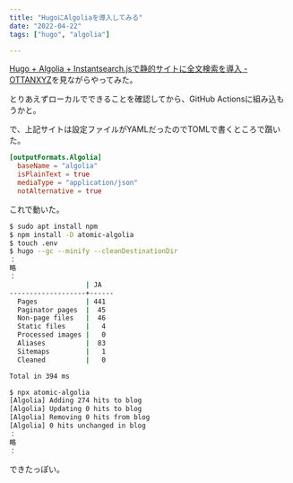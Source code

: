 ```yaml
---
title: "HugoにAlgoliaを導入してみる"
date: "2022-04-22"
tags: ["hugo", "algolia"]

---
```


[Hugo + Algolia + Instantsearch.jsで静的サイトに全文検索を導入 - OTTANXYZ](https://ottan.xyz/posts/2021/07/947231059/)を見ながらやってみた。

とりあえずローカルでできることを確認してから、GitHub Actionsに組み込もうかと。

で、上記サイトは設定ファイルがYAMLだったのでTOMLで書くところで躓いた。
```toml
[outputFormats.Algolia]
  baseName = "algolia"
  isPlainText = true
  mediaType = "application/json"
  notAlternative = true
```
これで動いた。

```sh
$ sudo apt install npm
$ npm install -D atomic-algolia
$ touch .env
$ hugo --gc --minify --cleanDestinationDir
：
略
：
                   | JA   
-------------------+------
  Pages            | 441  
  Paginator pages  |  45  
  Non-page files   |  46  
  Static files     |   4  
  Processed images |   0  
  Aliases          |  83  
  Sitemaps         |   1  
  Cleaned          |   0  

Total in 394 ms

$ npx atomic-algolia
[Algolia] Adding 274 hits to blog
[Algolia] Updating 0 hits to blog
[Algolia] Removing 0 hits from blog
[Algolia] 0 hits unchanged in blog
：
略
：
```
できたっぽい。


